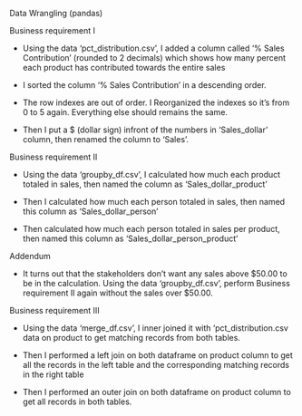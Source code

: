 Data Wrangling (pandas)

Business requirement I

* Using the data ‘pct_distribution.csv’, I added a column called ‘% Sales Contribution’ (rounded to 2 decimals) which shows how many percent each product has contributed towards the entire sales

* I sorted the column ‘% Sales Contribution’ in a descending order.

* The row indexes are out of order. I Reorganized the indexes so it’s from 0 to 5 again. Everything else should remains the same.

* Then I put a $ (dollar sign) infront of the numbers in ‘Sales_dollar’ column, then renamed the column to ‘Sales’.


Business requirement II

* Using the data ‘groupby_df.csv’, I calculated how much each product totaled in sales, then named the column as ‘Sales_dollar_product’

* Then I calculated how much each person totaled in sales, then named this column as ‘Sales_dollar_person’

* Then calculated how much each person totaled in sales per product, then named this column as ‘Sales_dollar_person_product’

Addendum
* It turns out that the stakeholders don’t want any sales above $50.00 to be in the calculation. Using the data ‘groupby_df.csv’, perform Business requirement II again without the sales over $50.00.


Business requirement III

* Using the data ‘merge_df.csv’, I inner joined it with ‘pct_distribution.csv data on product to get matching records from both tables.

* Then I performed a left join on both dataframe on product column to get all the records in the left table and the corresponding matching records in the right table

* Then I performed an outer join on both dataframe on product column to get all records in both tables.



